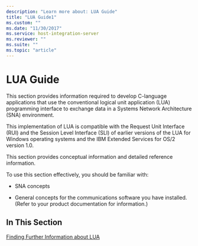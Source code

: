 ```yaml
---
description: "Learn more about: LUA Guide"
title: "LUA Guide1"
ms.custom: ""
ms.date: "11/30/2017"
ms.service: host-integration-server
ms.reviewer: ""
ms.suite: ""
ms.topic: "article"
---
```

# LUA Guide
This section provides information required to develop C-language applications that use the conventional logical unit application (LUA) programming interface to exchange data in a Systems Network Architecture (SNA) environment.  
  
 This implementation of LUA is compatible with the Request Unit Interface (RUI) and the Session Level Interface (SLI) of earlier versions of the LUA for Windows operating systems and the IBM Extended Services for OS/2 version 1.0.  
  
 This section provides conceptual information and detailed reference information.  
  
 To use this section effectively, you should be familiar with:  
  
-   SNA concepts  
  
-   General concepts for the communications software you have installed. (Refer to your product documentation for information.)  
  
## In This Section  
 [Finding Further Information about LUA](../core/finding-further-information-about-lua2.md)
